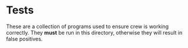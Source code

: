 # Tests

These are a collection of programs used to ensure crew is working correctly.
They **must** be run in this directory, otherwise they will result in false positives.
